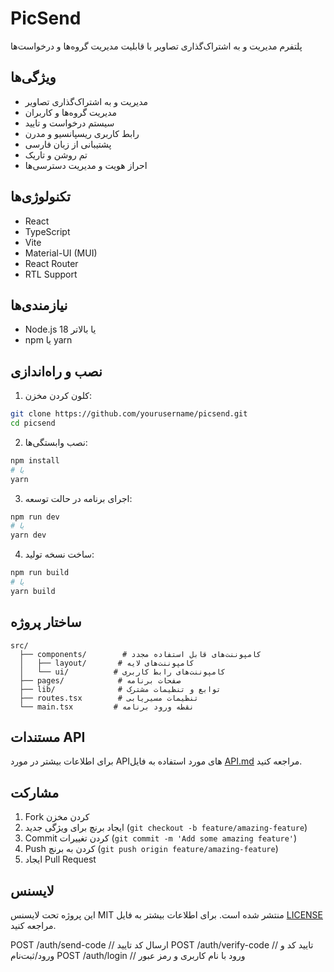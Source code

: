 # PicSend

پلتفرم مدیریت و به اشتراک‌گذاری تصاویر با قابلیت مدیریت گروه‌ها و درخواست‌ها

## ویژگی‌ها

- مدیریت و به اشتراک‌گذاری تصاویر
- مدیریت گروه‌ها و کاربران
- سیستم درخواست و تایید
- رابط کاربری ریسپانسیو و مدرن
- پشتیبانی از زبان فارسی
- تم روشن و تاریک
- احراز هویت و مدیریت دسترسی‌ها

## تکنولوژی‌ها

- React
- TypeScript
- Vite
- Material-UI (MUI)
- React Router
- RTL Support

## نیازمندی‌ها

- Node.js 18 یا بالاتر
- npm یا yarn

## نصب و راه‌اندازی

1. کلون کردن مخزن:
```bash
git clone https://github.com/yourusername/picsend.git
cd picsend
```

2. نصب وابستگی‌ها:
```bash
npm install
# یا
yarn
```

3. اجرای برنامه در حالت توسعه:
```bash
npm run dev
# یا
yarn dev
```

4. ساخت نسخه تولید:
```bash
npm run build
# یا
yarn build
```

## ساختار پروژه

```
src/
  ├── components/        # کامپوننت‌های قابل استفاده مجدد
  │   ├── layout/       # کامپوننت‌های لایه
  │   └── ui/          # کامپوننت‌های رابط کاربری
  ├── pages/            # صفحات برنامه
  ├── lib/              # توابع و تنظیمات مشترک
  ├── routes.tsx        # تنظیمات مسیریابی
  └── main.tsx         # نقطه ورود برنامه
```

## مستندات API

برای اطلاعات بیشتر در مورد API‌های مورد استفاده به فایل [API.md](./API.md) مراجعه کنید.

## مشارکت

1. Fork کردن مخزن
2. ایجاد برنچ برای ویژگی جدید (`git checkout -b feature/amazing-feature`)
3. Commit کردن تغییرات (`git commit -m 'Add some amazing feature'`)
4. Push کردن به برنچ (`git push origin feature/amazing-feature`)
5. ایجاد Pull Request

## لایسنس

این پروژه تحت لایسنس MIT منتشر شده است. برای اطلاعات بیشتر به فایل [LICENSE](./LICENSE) مراجعه کنید.

POST /auth/send-code     // ارسال کد تایید
POST /auth/verify-code   // تایید کد و ورود/ثبت‌نام
POST /auth/login         // ورود با نام کاربری و رمز عبور
